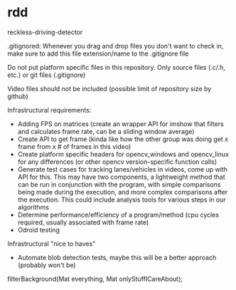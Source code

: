 # rdd
reckless-driving-detector

.gitignored:
Whenever you drag and drop files you don't want to check in, make sure to add this file extension/name to the .gitignore file

Do not put platform specific files in this repository. Only source files (.c/.h, etc.) or git files (.gitignore)

Video files should not be included (possible limit of repository size by github)

Infrastructural requirements:
 - Adding FPS on matrices (create an wrapper API for imshow that filters and calculates frame rate, can be a sliding window average)
 - Create API to get frame (kinda like how the other group was doing get x frame from x # of frames in this video)
 - Create platform specific headers for opencv_windows and opencv_linux for any differences (or other opencv version-specific function calls)
 - Generate test cases for tracking lanes/vehicles in videos, come up with API for this. This may have two components, a lightweight method that can be run in conjunction with the program, with simple comparisons being made during the execution, and more complex comparisons after the execution. This could include analysis tools for various steps in our algorithms
 - Determine performance/efficiency of a program/method (cpu cycles required, usually associated with frame rate)
 - Odroid testing

Infrastructural "nice to haves" 
 - Automate blob detection tests, maybe this will be a better approach (probably won't be)


filterBackground(Mat everything, Mat onlyStuffICareAbout);